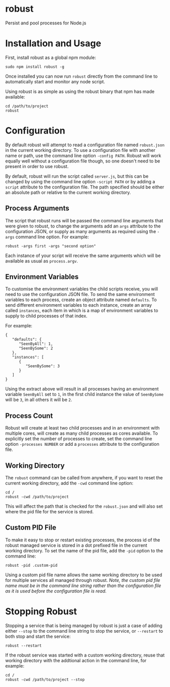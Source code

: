 robust
======

Persist and pool processes for Node.js

Installation and Usage
======================

First, install robust as a global npm module:

    sudo npm install robust -g

Once installed you can now run `robust` directly from the command line to automatically start and monitor any node script.

Using robust is as simple as using the robust binary that npm has made available:

    cd /path/to/project
    robust

Configuration
=============

By default robust will attempt to read a configuration file named `robust.json` in the current working directory. To use
a configuration file with another name or path, use the command line option `-config PATH`. Robust will work equally well
without a configuration file though, so one doesn't need to be present in order to use robust.

By default, robust will run the script called `server.js`, but this can be changed by using the command line option
`-script PATH` or by adding a `script` attribute to the configuration file. The path specified should be either an
absolute path or relative to the current working directory.

Process Arguments
-----------------

The script that robust runs will be passed the command line arguments that were given to robust, to change the arguments
add an `args` attribute to the configuration JSON, or supply as many arguments as required using the `-args` command
line option. For example:

    robust -args first -args "second option"

Each instance of your script will receive the same arguments which will be available as usual as `process.argv`.

Environment Variables
---------------------

To customise the environment variables the child scripts receive, you will need to use the configuration JSON file. To
send the same environment variables to each process, create an object attribute named `defaults`. To send different
environment variables to each instance, create an array called `instances`, each item in which is a map of environment
variables to supply to child processes of that index.

For example:

    {
       "defaults": {
          "SeenByAll": 1,
          "SeenBySome": 2
       },
       "instances": [
          {
             "SeenBySome": 3
          }
       ]
    }

Using the extract above will result in all processes having an environment variable `SeenByAll` set to `1`, in the first
child instance the value of `SeenBySome` will be `3`, in all others it will be `2`.

Process Count
-------------

Robust will create at least two child processes and in an environment with multiple cores, will create as many child
processes as cores available. To explicitly set the number of processes to create, set the command line option
`-processes NUMBER` or add a `processes` attribute to the configuration file.


Working Directory
-----------------

The `robust` command can be called from anywhere, if you want to reset the current working directory, add the `-cwd` command
line option:

    cd /
    robust -cwd /path/to/project

This will affect the path that is checked for the `robust.json` and will also set where the pid file for the service is
stored.

Custom PID File
---------------

To make it easy to stop or restart existing processes, the process id of the robust managed service is stored in a dot
prefixed file in the current working directory. To set the name of the pid file, add the `-pid` option to the command line:

    robust -pid .custom-pid

Using a custom pid file name allows the same working directory to be used for multiple services all managed through robust.
*Note, the custom pid file name must be in the command line string rather than the configuration file as it is used before
the configuration file is read.*

Stopping Robust
===============

Stopping a service that is being managed by robust is just a case of adding either `--stop` to the command line string
to stop the service, or `--restart` to both stop and start the service:

    robust --restart

If the robust service was started with a custom working directory, reuse that working directory with the addtional action
in the command line, for example:

    cd /
    robust -cwd /path/to/project --stop


